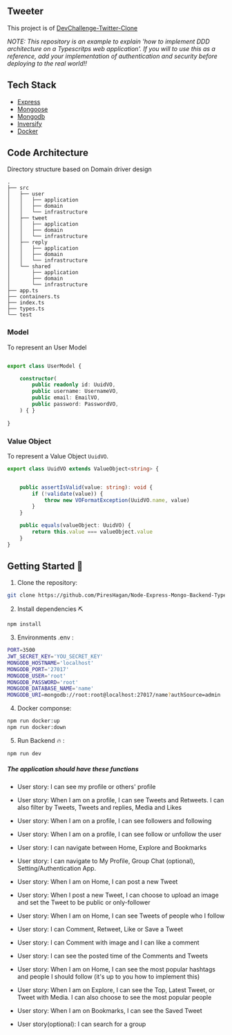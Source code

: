 ## Tweeter
This project is of  [DevChallenge-Twitter-Clone](https://devchallenges.io/challenges/rleoQc34THclWx1cFFKH)


*NOTE: This repository is an example to explain 'how to implement DDD architecture on a Typescritps web application'. If you will to use this as a reference, add your implementation of authentication and security before deploying to the real world!!*



## Tech Stack

* [Express](https://expressjs.com/)
* [Mongoose](https://mongoosejs.com/)
* [Mongodb](https://www.mongodb.com/)
* [Inversify](https://inversify.io//)
* [Docker](https://www.docker.com/)

## Code Architecture

Directory structure based on Domain driver design 

```tree
.
├── src
│   ├── user 
│   │   ├── application
│   │   ├── domain
│   │   └── infrastructure
│   ├── tweet
│   │   ├── application
│   │   ├── domain
│   │   └── infrastructure
│   ├── reply
│   │   ├── application
│   │   ├── domain
│   │   └── infrastructure
│   └── shared
│       ├── application
│       ├── domain
│       └── infrastructure
├── app.ts
├── containers.ts
├── index.ts
├── types.ts
└── test
```

### Model 

To represent an User Model 

```ts

export class UserModel {

    constructor(
        public readonly id: UuidVO,
        public username: UsernameVO,
        public email: EmailVO,
        public password: PasswordVO,
    ) { }
    
}

```

### Value Object

To represent a Value Object `UuidVO`.

```ts
export class UuidVO extends ValueObject<string> {


    public assertIsValid(value: string): void {
        if (!validate(value)) {
            throw new VOFormatException(UuidVO.name, value)
        }
    }

    public equals(valueObject: UuidVO) {
        return this.value === valueObject.value
    }
}
```
## Getting Started :rocket:

1. Clone the repository: 
``` bash
git clone https://github.com/PiresHagan/Node-Express-Mongo-Backend-TypeScript.git
```
2. Install dependencies ⛏️
``` bash
npm install
```
3. Environments .env :
``` bash
PORT=3500
JWT_SECRET_KEY='YOU_SECRET_KEY'
MONGODB_HOSTNAME='localhost'
MONGODB_PORT='27017'
MONGODB_USER='root'
MONGODB_PASSWORD='root'
MONGODB_DATABASE_NAME='name'
MONGODB_URI=mongodb://root:root@localhost:27017/name?authSource=admin

```

4. Docker componse:

``` bash
npm run docker:up 
npm run docker:down
```
5. Run Backend 🔥 :
``` bash
npm run dev 
```



##### The application should have these functions

   * User story: I can see my profile or others' profile

   * User story: When I am on a profile, I can see Tweets and Retweets. I can also filter by Tweets, Tweets and replies, Media and Likes

   * User story: When I am on a profile, I can see followers and following

   * User story: When I am on a profile, I can see follow or unfollow the user

   * User story: I can navigate between Home, Explore and Bookmarks

   * User story: I can navigate to My Profile, Group Chat (optional), Setting/Authentication App.

   * User story: When I am on Home, I can post a new Tweet

   * User story: When I post a new Tweet, I can choose to upload an image and set the Tweet to be public or only-follower

   * User story: When I am on Home, I can see Tweets of people who I follow

   * User story: I can Comment, Retweet, Like or Save a Tweet

   * User story: I can Comment with image and I can like a comment

   * User story: I can see the posted time of the Comments and Tweets

   * User story: When I am on Home, I can see the most popular hashtags and people I should follow (it's up to you how to implement this)

   * User story: When I am on Explore, I can see the Top, Latest Tweet, or Tweet with Media. I can also choose to see the most popular people

   * User story: When I am on Bookmarks, I can see the Saved Tweet

   * User story(optional): I can search for a group

